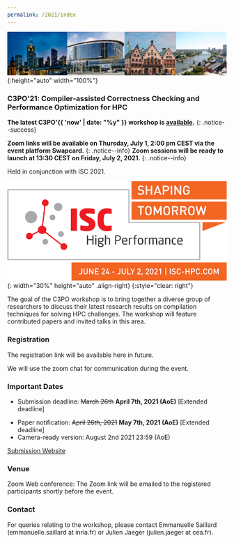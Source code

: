```yaml
---
permalink: /2021/index 
---
```


![Banner](/assets/banner.jpg){:height="auto" width="100%"}

### C3PO'21: Compiler-assisted Correctness Checking and Performance Optimization for HPC

**The latest C3PO'{{ 'now' | date: "%y" }} workshop is [available](/index).**
{: .notice--success}

**Zoom links will be available on Thursday, July 1, 2:00 pm CEST via the event platform Swapcard.**
{: .notice--info}
**Zoom sessions will be ready to launch at 13:30 CEST on Friday, July 2, 2021.**
{: .notice--info}

Held in conjunction with ISC 2021.

![ISC2021](/assets/ISC2021_Logo.png){: width="30%" height="auto" .align-right}
{:style="clear: right"}

The goal of the C3PO workshop is to bring together a diverse group of
researchers to discuss their latest research results on compilation techniques
for solving HPC challenges. The workshop will feature contributed papers and
invited talks in this area.

### Registration

<!--Registration is FREE and open for everyone interested, and users need to sign up at this [link](https://docs.google.com/forms/d/1s7BDZ9BgFDhpwNF5W3i6a_YSqs7jJlSRl_e957sKEBQ/viewform?edit_requested=true<Paste>)-->

The registration link will be available here in future.

We will use the zoom chat for communication during the event.


### Important Dates
<!-- - Submission deadline: March 22nd, 2021 (AoE) -->
- Submission deadline: ~~March 26th~~ **April 7th, 2021 (AoE)** [Extended deadline]
<!-- - Paper notification: April 20th, 2021 -->
- Paper notification: ~~April 26th, 2021~~ **May 7th, 2021 (AoE)** [Extended deadline]
- Camera-ready version: August 2nd 2021 23:59 (AoE)

[Submission Website](https://easychair.org/conferences/?conf=c3po21)

### Venue
Zoom Web conference: The Zoom link will be emailed to the registered participants shortly before the event. 

### Contact
For queries relating to the workshop, please contact Emmanuelle Saillard (emmanuelle.saillard at inria.fr) or Julien Jaeger (julien.jaeger at cea.fr).
